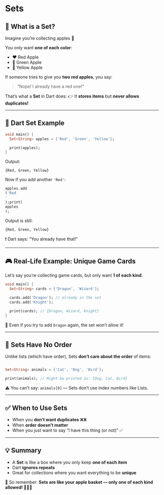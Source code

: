# Sets

## 🍎 What is a Set?

Imagine you’re collecting apples 🍎

You only want **one of each color**:

* ❤️ Red Apple
* 💚 Green Apple
* 💛 Yellow Apple

If someone tries to give you **two red apples**, you say:

> “Nope! I already have a red one!”

That’s what a **Set** in Dart does:
👉 It **stores items** but **never allows duplicates!**

---

## 🧺 Dart Set Example

```dart
void main() {
  Set<String> apples = {'Red', 'Green', 'Yellow'};

  print(apples);
}
```

Output:

```
{Red, Green, Yellow}
```

Now if you add another `'Red'`:

```dart
apples.add
('Red
'
);print(
apples
);
```

Output is still:

```
{Red, Green, Yellow}
```

❗ Dart says: “You already have that!”

---

## 🎮 Real-Life Example: Unique Game Cards

Let’s say you’re collecting game cards, but only want **1 of each kind**:

```dart
void main() {
  Set<String> cards = {'Dragon', 'Wizard'};

  cards.add('Dragon'); // already in the set
  cards.add('Knight');

  print(cards); // {Dragon, Wizard, Knight}
}
```

🎉 Even if you try to add `Dragon` again, the set won’t allow it!

---

## 📏 Sets Have No Order

Unlike lists (which have order), Sets **don’t care about the order** of items:

```dart

Set<String> animals = {'Cat', 'Dog', 'Bird'};

print(animals); // Might be printed as: {Dog, Cat, Bird}
```

⚠️ You can’t say: `animals[0]` — Sets don’t use index numbers like Lists.

---

## ✅ When to Use Sets

* When you **don’t want duplicates** ❌❌
* When **order doesn’t matter**
* When you just want to say “I have this thing (or not)” ✅

---

## 💡 Summary

* A **Set** is like a box where you only keep **one of each item**
* Dart **ignores repeats**
* Great for collections where you want everything to be **unique**

🎉 So remember: **Sets are like your apple basket — only one of each kind allowed! 🍎🍏🍋**

